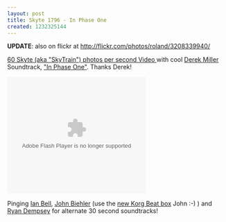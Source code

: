 ```yaml
---
layout: post
title: Skyte 1796 - In Phase One
created: 1232325144
---
```

<p><b>UPDATE</b>: also on flickr at <a href="http://flickr.com/photos/roland/3208339940/">http://flickr.com/photos/roland/3208339940/</a>
 </p>
   <p>
<a href="http://uploads.blip.tv/file/post/1680239">60 Skyte (aka &quot;SkyTrain&quot;) photos per second Video </a>with cool <a href="http://penmachine.com/">Derek Miller</a> Soundtrack, <a href="http://www.penmachine.com/2008/11/another-new-song-in-phase-one">&quot;In Phase One&quot;</a>. Thanks Derek!
</p>
<embed src="http://blip.tv/play/AeeKWAA" type="application/x-shockwave-flash" width="320" height="270" allowscriptaccess="always" allowfullscreen="true"></embed>
<p>
Pinging <a href="http://www.ianbell.com/">Ian Bell</a>, <a href="http://johnbiehler.com/">John Biehler</a> (use the <a href="http://johnbiehler.com/2008/12/29/what-did-santa-bring-you/">new Korg Beat box</a> John :-) ) and <a href="http://www.linkedin.com/in/rjdempsey">Ryan Dempsey</a> for alternate 30 second soundtracks! 

</p>

